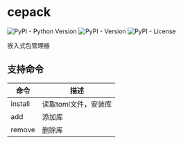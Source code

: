 # cepack

![PyPI - Python Version](https://img.shields.io/pypi/pyversions/cepack)
![PyPI - Version](https://img.shields.io/pypi/v/cepack)
![PyPI - License](https://img.shields.io/pypi/l/cepack)

嵌入式包管理器

## 支持命令

|命令|描述|
|---|---|
|install|读取toml文件，安装库|
|add|添加库|
|remove|删除库|
